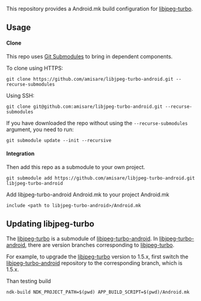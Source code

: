 This repository provides a Android.mk build configuration for [libjpeg-turbo](http://libjpeg-turbo.virtualgl.org/).

## Usage

#### Clone

This repo uses [Git Submodules](https://git-scm.com/book/en/v2/Git-Tools-Submodules) to bring in dependent components.

To clone using HTTPS:
```
git clone https://github.com/amisare/libjpeg-turbo-android.git --recurse-submodules
```
Using SSH:
```
git clone git@github.com:amisare/libjpeg-turbo-android.git --recurse-submodules
```

If you have downloaded the repo without using the `--recurse-submodules` argument, you need to run:
```
git submodule update --init --recursive
```

#### Integration

Then add this repo as a submodule to your own project.

```
git submodule add https://github.com/amisare/libjpeg-turbo-android.git libjpeg-turbo-android
```

Add libjpeg-turbo-android Android.mk to your project Android.mk

```
include <path to libjpeg-turbo-android>/Android.mk
```

## Updating libjpeg-turbo

The [libjpeg-turbo](https://github.com/libjpeg-turbo/libjpeg-turbo.git) is a submodule of [libjpeg-turbo-android](https://github.com/amisare/libjpeg-turbo-android.git). In [libjpeg-turbo-android](https://github.com/amisare/libjpeg-turbo-android.git), there are version branches corresponding to [libjpeg-turbo](https://github.com/libjpeg-turbo/libjpeg-turbo.git).

For example, to upgrade the [libjpeg-turbo](https://github.com/libjpeg-turbo/libjpeg-turbo.git) version to 1.5.x, first switch the [libjpeg-turbo-android](https://github.com/amisare/libjpeg-turbo-android.git) repository to the corresponding branch, which is 1.5.x.

Than testing build

```
ndk-build NDK_PROJECT_PATH=$(pwd) APP_BUILD_SCRIPT=$(pwd)/Android.mk
```